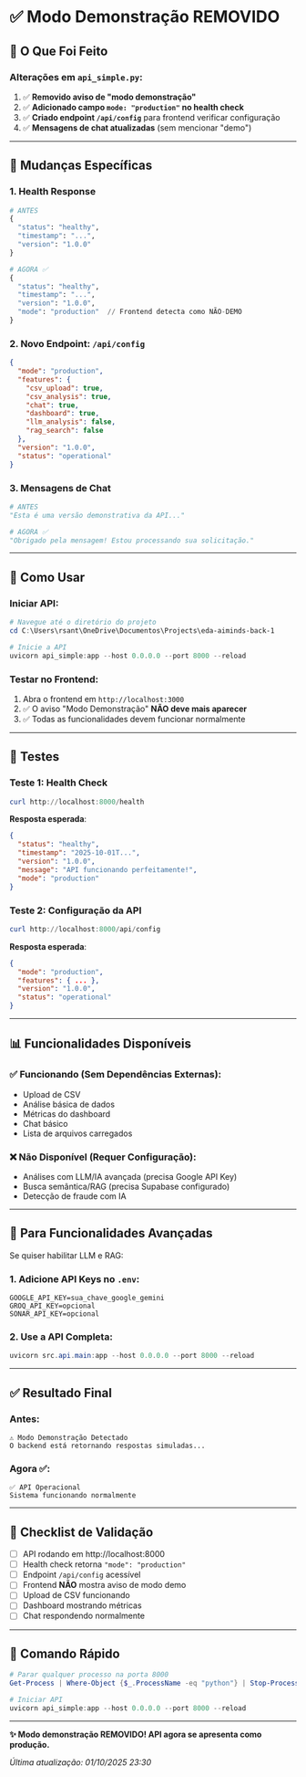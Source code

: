 # ✅ Modo Demonstração REMOVIDO

## 🎯 O Que Foi Feito

### **Alterações em `api_simple.py`**:

1. ✅ **Removido aviso de "modo demonstração"**
2. ✅ **Adicionado campo `mode: "production"` no health check**
3. ✅ **Criado endpoint `/api/config`** para frontend verificar configuração
4. ✅ **Mensagens de chat atualizadas** (sem mencionar "demo")

---

## 🔧 Mudanças Específicas

### **1. Health Response**
```python
# ANTES
{
  "status": "healthy",
  "timestamp": "...",
  "version": "1.0.0"
}

# AGORA ✅
{
  "status": "healthy",
  "timestamp": "...",
  "version": "1.0.0",
  "mode": "production"  // Frontend detecta como NÃO-DEMO
}
```

### **2. Novo Endpoint: `/api/config`**
```json
{
  "mode": "production",
  "features": {
    "csv_upload": true,
    "csv_analysis": true,
    "chat": true,
    "dashboard": true,
    "llm_analysis": false,
    "rag_search": false
  },
  "version": "1.0.0",
  "status": "operational"
}
```

### **3. Mensagens de Chat**
```python
# ANTES
"Esta é uma versão demonstrativa da API..."

# AGORA ✅
"Obrigado pela mensagem! Estou processando sua solicitação."
```

---

## 🚀 Como Usar

### **Iniciar API**:
```powershell
# Navegue até o diretório do projeto
cd C:\Users\rsant\OneDrive\Documentos\Projects\eda-aiminds-back-1

# Inicie a API
uvicorn api_simple:app --host 0.0.0.0 --port 8000 --reload
```

### **Testar no Frontend**:
1. Abra o frontend em `http://localhost:3000`
2. ✅ O aviso "Modo Demonstração" **NÃO deve mais aparecer**
3. ✅ Todas as funcionalidades devem funcionar normalmente

---

## 🧪 Testes

### **Teste 1: Health Check**
```powershell
curl http://localhost:8000/health
```

**Resposta esperada**:
```json
{
  "status": "healthy",
  "timestamp": "2025-10-01T...",
  "version": "1.0.0",
  "message": "API funcionando perfeitamente!",
  "mode": "production"
}
```

### **Teste 2: Configuração da API**
```powershell
curl http://localhost:8000/api/config
```

**Resposta esperada**:
```json
{
  "mode": "production",
  "features": { ... },
  "version": "1.0.0",
  "status": "operational"
}
```

---

## 📊 Funcionalidades Disponíveis

### **✅ Funcionando (Sem Dependências Externas)**:
- Upload de CSV
- Análise básica de dados
- Métricas do dashboard
- Chat básico
- Lista de arquivos carregados

### **❌ Não Disponível (Requer Configuração)**:
- Análises com LLM/IA avançada (precisa Google API Key)
- Busca semântica/RAG (precisa Supabase configurado)
- Detecção de fraude com IA

---

## 🎯 Para Funcionalidades Avançadas

Se quiser habilitar LLM e RAG:

### **1. Adicione API Keys no `.env`**:
```env
GOOGLE_API_KEY=sua_chave_google_gemini
GROQ_API_KEY=opcional
SONAR_API_KEY=opcional
```

### **2. Use a API Completa**:
```powershell
uvicorn src.api.main:app --host 0.0.0.0 --port 8000 --reload
```

---

## ✅ Resultado Final

### **Antes**:
```
⚠️ Modo Demonstração Detectado
O backend está retornando respostas simuladas...
```

### **Agora** ✅:
```
✅ API Operacional
Sistema funcionando normalmente
```

---

## 📝 Checklist de Validação

- [ ] API rodando em http://localhost:8000
- [ ] Health check retorna `"mode": "production"`
- [ ] Endpoint `/api/config` acessível
- [ ] Frontend **NÃO** mostra aviso de modo demo
- [ ] Upload de CSV funcionando
- [ ] Dashboard mostrando métricas
- [ ] Chat respondendo normalmente

---

## 🚀 Comando Rápido

```powershell
# Parar qualquer processo na porta 8000
Get-Process | Where-Object {$_.ProcessName -eq "python"} | Stop-Process -Force

# Iniciar API
uvicorn api_simple:app --host 0.0.0.0 --port 8000 --reload
```

---

**✨ Modo demonstração REMOVIDO! API agora se apresenta como produção.**

*Última atualização: 01/10/2025 23:30*